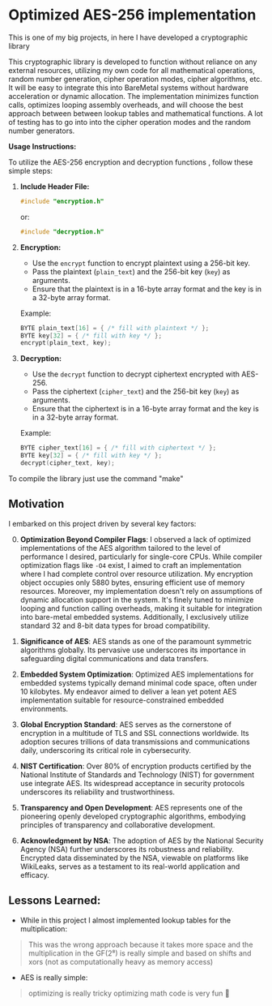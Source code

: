 # Optimized AES-256 implementation
This is one of my big projects, in here I have developed a cryptographic library 

This cryptographic library is developed to function without reliance on any external resources, utilizing my own code for all mathematical operations, random number generation, cipher operation modes, cipher algorithms, etc. It will be easy to integrate this into BareMetal systems without hardware acceleration or dynamic allocation. The implementation minimizes function calls, optimizes looping assembly overheads, and will choose the best approach between between lookup tables and mathematical functions. A lot of testing has to go into into the cipher operation modes and the random number generators.



**Usage Instructions:**

To utilize the AES-256 encryption and decryption functions , follow these simple steps:

1. **Include Header File:**
   ```c
   #include "encryption.h"
   ```
   or:
   ```c
   #include "decryption.h"
   ```
   
3. **Encryption:**
   - Use the `encrypt` function to encrypt plaintext using a 256-bit key.
   - Pass the plaintext (`plain_text`) and the 256-bit key (`key`) as arguments.
   - Ensure that the plaintext is in a 16-byte array format and the key is in a 32-byte array format.
   
   Example:
   ```c
   BYTE plain_text[16] = { /* fill with plaintext */ };
   BYTE key[32] = { /* fill with key */ };
   encrypt(plain_text, key);
   ```

4. **Decryption:**
   - Use the `decrypt` function to decrypt ciphertext encrypted with AES-256.
   - Pass the ciphertext (`cipher_text`) and the 256-bit key (`key`) as arguments.
   - Ensure that the ciphertext is in a 16-byte array format and the key is in a 32-byte array format.
   
   Example:
   ```c
   BYTE cipher_text[16] = { /* fill with ciphertext */ };
   BYTE key[32] = { /* fill with key */ };
   decrypt(cipher_text, key);
   ```
To compile the library just use the command "make"

## Motivation

I embarked on this project driven by several key factors:

0. **Optimization Beyond Compiler Flags**: I observed a lack of optimized implementations of the AES algorithm tailored to the level of performance I desired, particularly for single-core CPUs. While compiler optimization flags like `-O4` exist, I aimed to craft an implementation where I had complete control over resource utilization. My encryption object occupies only 5880 bytes, ensuring efficient use of memory resources. Moreover, my implementation doesn't rely on assumptions of dynamic allocation support in the system. It's finely tuned to minimize looping and function calling overheads, making it suitable for integration into bare-metal embedded systems. Additionally, I exclusively utilize standard 32 and 8-bit data types for broad compatibility.

1. **Significance of AES**: AES stands as one of the paramount symmetric algorithms globally. Its pervasive use underscores its importance in safeguarding digital communications and data transfers.

2. **Embedded System Optimization**: Optimized AES implementations for embedded systems typically demand minimal code space, often under 10 kilobytes. My endeavor aimed to deliver a lean yet potent AES implementation suitable for resource-constrained embedded environments.

3. **Global Encryption Standard**: AES serves as the cornerstone of encryption in a multitude of TLS and SSL connections worldwide. Its adoption secures trillions of data transmissions and communications daily, underscoring its critical role in cybersecurity.

4. **NIST Certification**: Over 80% of encryption products certified by the National Institute of Standards and Technology (NIST) for government use integrate AES. Its widespread acceptance in security protocols underscores its reliability and trustworthiness.

6. **Transparency and Open Development**: AES represents one of the pioneering openly developed cryptographic algorithms, embodying principles of transparency and collaborative development.

7. **Acknowledgment by NSA**: The adoption of AES by the National Security Agency (NSA) further underscores its robustness and reliability. Encrypted data disseminated by the NSA, viewable on platforms like WikiLeaks, serves as a testament to its real-world application and efficacy.

## Lessons Learned:
* While in this project I almost implemented lookup tables for the multiplication:
> This was the wrong approach because it takes more space and the multiplication in the GF(2⁸) is really simple and based on shifts and xors (not as computationally heavy as memory access)
* AES is really simple:
> optimizing is really tricky
> optimizing math code is very fun 🙂


